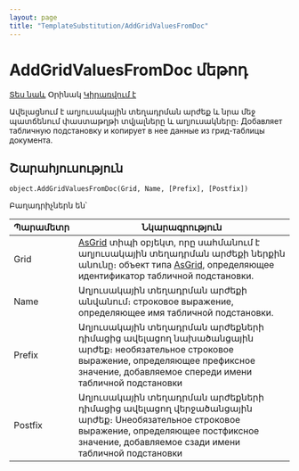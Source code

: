 ```yaml
---
layout: page
title: "TemplateSubstitution/AddGridValuesFromDoc"
---
```


# AddGridValuesFromDoc մեթոդ

[Տես նաև](../TemplateSubstitution.md) Օրինակ [Կիրառվում է](../TemplateSubstitution.md)


Ավելացնում է աղյուսակային տեղադրման արժեք և նրա մեջ պատճենում փաստաթղթի տվյալները և աղյուսակները։ 
Добавляет табличную подстановку и копирует в нее данные из грид-таблицы документа.


## Շարահյուսություն

```as4x
object.AddGridValuesFromDoc(Grid, Name, [Prefix], [Postfix])
```
Բաղադրիչներն են՝


| Պարամետր | Նկարագրություն |
|--|--|
| Grid | [AsGrid](../AsGrid.html) տիպի օբյեկտ, որը սահմանում է աղյուսակային տեղադրման արժեքի ներքին անունը։ объект типа [AsGrid](../AsGrid.html), определяющее идентификатор табличной подстановки. |
| Name | Աղյուսակային տեղադրման արժեքի անվանում։ строковое выражение, определяющее имя табличной подстановки. |
| Prefix | Աղյուսակային տեղադրման արժեքների դիմացից ավելացող նախածանցային արժեք։ необязательное строковое выражение, определяющее префиксное значение, добавляемое спереди имени табличной подстановки |
| Postfix | Աղյուսակային տեղադրման արժեքների դիմացից ավելացող վերջածանցային արժեք։ Սнеобязательное строковое выражение, определяющее постфиксное значение, добавляемое сзади имени табличной подстановки |

